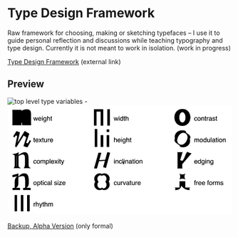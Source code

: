 # Type Design Framework
Raw framework for choosing, making or sketching typefaces – I use it to guide personal reflection and discussions while teaching typography and type design. Currently it is not meant to work in isolation. (work in progress)

[Type Design Framework](http://manuel.vongebhardi.de/theory/typedesign-framework/) (external link)<br/>

Preview
-
<img src="media/Preview__FormalVariablesFlatText.png" width="600" alt="top level type variables"/>
-
<img src="media/type-variables.gif" width="600" alt="top level type variables"/>



[Backup, Alpha Version](http://manuel.vongebhardi.de/theory/typedesign-framework/alpha.html) (only formal)
